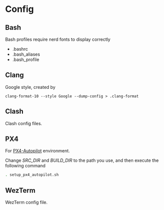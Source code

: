 # Config

## Bash

Bash profiles require nerd fonts to display correctly

- .bashrc
- .bash_aliases
- .bash_profile

## Clang

Google style, created by

`clang-format-10 --style Google --dump-config > .clang-format`

## Clash

Clash config files.

## PX4

For [PX4-Autopilot](https://github.com/PX4/PX4-Autopilot) environment.

Change *SRC_DIR* and *BUILD_DIR* to the path you use, and then execute the following command

```bash
. setup_px4_autopilot.sh
```

## WezTerm

WezTerm config file.
